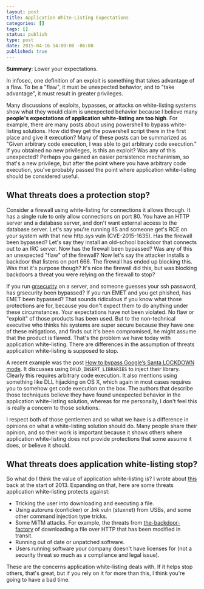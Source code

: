 ```yaml
---
layout: post
title: Application White-Listing Expectations
categories: []
tags: []
status: publish
type: post
date: 2015-04-16 14:00:00 -06:00
published: true
---
```


**Summary**: Lower your expectations.

In infosec, one definition of an exploit is something that takes advantage of a flaw.  To be a "flaw", it must be unexpected behavior, and to "take advantage", it must result in greater privileges.

Many discussions of exploits, bypasses, or attacks on white-listing systems show what they would claim is unexpected behavior because I believe many **people's expectations of application white-listing are too high**.  For example, there are many posts about using powershell to bypass white-listing solutions.  How did they get the powershell script there in the first place and give it execution?  Many of these posts can be summarized as "Given arbitrary code execution, I was able to get arbitrary code execution."  If you obtained no new privileges, is this an exploit? Was any of this unexpected?  Perhaps you gained an easier persistence mechaninism, so that's a new privilege, but after the point where you have arbitrary code execution, you've probably passed the point where application white-listing should be considered useful.



What threats does a protection stop?
------------------------------------
Consider a firewall using white-listing for connections it allows through.  It has a single rule to only allow connections on port 80.  You have an HTTP server and a database server, and don't want external access to the database server.  Let's say you're running IIS and someone get's RCE on your system with that new http.sys vuln (CVE-2015-1635).  Has the firewall been bypassed?  Let's say they install an old-school backdoor that connects out to an IRC server.  Now has the firewall been bypassed? Was any of this an unexpected "flaw" of the firewall?   Now let's say the attacker installs a backdoor that listens on port 666.  The firewall has ended up blocking this.  Was that it's purpose though?  It's nice the firewall did this, but was blocking backdoors a threat you were relying on the firewall to stop?

If you run [grsecurity](https://grsecurity.net/) on a server, and someone guesses your ssh password, has grsecurity been bypassed?  If you run EMET and you get phished, has EMET been bypassed?  That sounds ridiculous if you know what those protections are for, because you don't expect them to do anything under these circumstances.  Your expectations have not been violated. No flaw or "exploit" of those products has been used.  But to the non-technical executive who thinks his systems are super secure because they have one of these mitigations, and finds out it's been compromised, he might assume that the product is flawed.  That's the problem we have today with application white-listing.  There are differences in the assumption of threats application white-listing is supposed to stop.  

A recent example was the post [How to bypass Google’s Santa LOCKDOWN mode](https://reverse.put.as/2015/04/13/how-to-bypass-googles-santa-lockdown-mode/).  It discusses using `DYLD_INSERT_LIBRARIES` to inject their library.  Clearly this requires arbitrary code execution.  It also mentions using something like DLL hijacking on OS X, which again in most cases requires you to somehow get code execution on the box.  The authors that describe those techniques believe they have found unexpected behavior in the application white-listing solution, whereas for me personally, I don't feel this is really a concern to those solutions.  

I respect both of those gentlemen and so what we have is a difference in opinions on what a white-listing solution should do.  Many people share their opinion, and so their work is important because it shows others where application white-listing does not provide protections that some assume it does, or believe it should.

What threats does application white-listing stop?
-------------------------------------------------
So what do I think the value of application white-listing is?  I wrote about [this](http://0xdabbad00.com/2013/01/22/value-of-white-listing/) back at the start of 2013.  Expanding on that, here are some threats application white-listing protects against:

- Tricking the user into downloading and executing a file.
- Using autoruns (conficker) or .lnk vuln (stuxnet) from USBs, and some other command injection type tricks.
- Some MiTM attacks. For example, the threats from [the-backdoor-factory](https://github.com/secretsquirrel/the-backdoor-factory) of downloading a file over HTTP that has been modified in transit.  
- Running out of date or unpatched software.
- Users running software your company doesn't have licenses for (not a security threat so much as a compliance and legal issue).

These are the concerns application white-listing deals with.  If it helps stop others, that's great, but if you rely on it for more than this, I think you're going to have a bad time.
